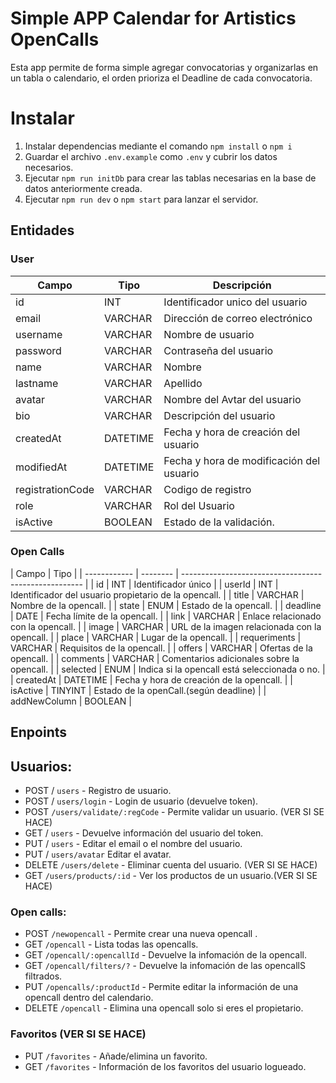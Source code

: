 # Simple APP Calendar for Artistics OpenCalls

Esta app permite de forma simple agregar convocatorias y organizarlas en un tabla o calendario, el orden prioriza el Deadline de cada convocatoria.

# Instalar

1. Instalar dependencias mediante el comando `npm install` o `npm i`
2. Guardar el archivo `.env.example` como `.env` y cubrir los datos necesarios.
3. Ejecutar `npm run initDb` para crear las tablas necesarias en la base de datos anteriormente creada.
4. Ejecutar `npm run dev` o `npm start` para lanzar el servidor.

## Entidades

### User

| Campo            | Tipo     | Descripción                              |
| ---------------- | -------- | ---------------------------------------- |
| id               | INT      | Identificador unico del usuario          |
| email            | VARCHAR  | Dirección de correo electrónico          |
| username         | VARCHAR  | Nombre de usuario                        |
| password         | VARCHAR  | Contraseña del usuario                   |
| name             | VARCHAR  | Nombre                                   |
| lastname         | VARCHAR  | Apellido                                 |
| avatar           | VARCHAR  | Nombre del Avtar del usuario             |
| bio              | VARCHAR  | Descripción del usuario                  |
| createdAt        | DATETIME | Fecha y hora de creación del usuario     |
| modifiedAt       | DATETIME | Fecha y hora de modificación del usuario |
| registrationCode | VARCHAR  | Codigo de registro                       |
| role             | VARCHAR  | Rol del Usuario                          |
| isActive         | BOOLEAN  | Estado de la validación.                 |

### Open Calls

| Campo        | Tipo     |
| ------------ | -------- | ----------------------------------------------------- |
| id           | INT      | Identificador único                                   |
| userId       | INT      | Identificador del usuario propietario de la opencall. |
| title        | VARCHAR  | Nombre de la opencall.                                |
| state        | ENUM     | Estado de la opencall.                                |
| deadline     | DATE     | Fecha límite de la opencall.                          |
| link         | VARCHAR  | Enlace relacionado con la opencall.                   |
| image        | VARCHAR  | URL de la imagen relacionada con la opencall.         |
| place        | VARCHAR  | Lugar de la opencall.                                 |
| requeriments | VARCHAR  | Requisitos de la opencall.                            |
| offers       | VARCHAR  | Ofertas de la opencall.                               |
| comments     | VARCHAR  | Comentarios adicionales sobre la opencall.            |
| selected     | ENUM     | Indica si la opencall está seleccionada o no.         |
| createdAt    | DATETIME | Fecha y hora de creación de la opencall.              |
| isActive     | TINYINT  | Estado de la openCall.(según deadline)                |
| addNewColumn | BOOLEAN  |

## Enpoints

## Usuarios:

-   POST / `users` - Registro de usuario.
-   POST / `users/login` - Login de usuario (devuelve token).
-   POST `/users/validate/:regCode` - Permite validar un usuario. (VER SI SE HACE)
-   GET / `users` - Devuelve información del usuario del token.
-   PUT / `users` - Editar el email o el nombre del usuario.
-   PUT / `users/avatar` Editar el avatar.
-   DELETE `/users/delete` - Eliminar cuenta del usuario. (VER SI SE HACE)
-   GET `/users/products/:id` - Ver los productos de un usuario.(VER SI SE HACE)

### Open calls:

-   POST `/newopencall` - Permite crear una nueva opencall .
-   GET `/opencall` - Lista todas las opencalls.
-   GET `/opencall/:opencallId` - Devuelve la infomación de la opencall.
-   GET `/opencall/filters/?` - Devuelve la infomación de las opencallS filtrados.
-   PUT `/opencalls/:productId` - Permite editar la información de una opencall dentro del calendario.
-   DELETE `/opencall` - Elimina una opencall solo si eres el propietario.

### Favoritos (VER SI SE HACE)

-   PUT `/favorites` - Añade/elimina un favorito.
-   GET `/favorites` - Información de los favoritos del usuario logueado.

